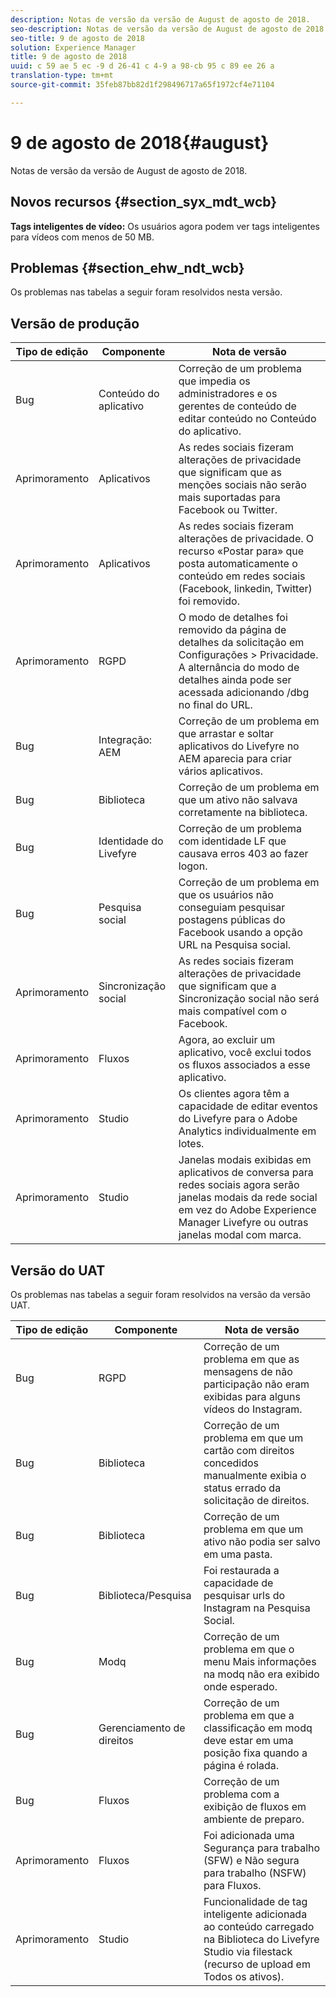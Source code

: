 ```yaml
---
description: Notas de versão da versão de August de agosto de 2018.
seo-description: Notas de versão da versão de August de agosto de 2018.
seo-title: 9 de agosto de 2018
solution: Experience Manager
title: 9 de agosto de 2018
uuid: c 59 ae 5 ec -9 d 26-41 c 4-9 a 98-cb 95 c 89 ee 26 a
translation-type: tm+mt
source-git-commit: 35feb87bb82d1f298496717a65f1972cf4e71104

---
```



# 9 de agosto de 2018{#august}

Notas de versão da versão de August de agosto de 2018.

## Novos recursos {#section_syx_mdt_wcb}

**Tags inteligentes de vídeo:** Os usuários agora podem ver tags inteligentes para vídeos com menos de 50 MB.

## Problemas {#section_ehw_ndt_wcb}

Os problemas nas tabelas a seguir foram resolvidos nesta versão.

## Versão de produção

| **Tipo de edição** | **Componente** | **Nota de versão** |
|---|---|---|
| Bug | Conteúdo do aplicativo | Correção de um problema que impedia os administradores e os gerentes de conteúdo de editar conteúdo no Conteúdo do aplicativo. |
| Aprimoramento | Aplicativos | As redes sociais fizeram alterações de privacidade que significam que as menções sociais não serão mais suportadas para Facebook ou Twitter. |
| Aprimoramento | Aplicativos | As redes sociais fizeram alterações de privacidade. O recurso «Postar para» que posta automaticamente o conteúdo em redes sociais (Facebook, linkedin, Twitter) foi removido. |
| Aprimoramento | RGPD | O modo de detalhes foi removido da página de detalhes da solicitação em Configurações &gt; Privacidade. A alternância do modo de detalhes ainda pode ser acessada adicionando /dbg no final do URL. |
| Bug | Integração: AEM | Correção de um problema em que arrastar e soltar aplicativos do Livefyre no AEM aparecia para criar vários aplicativos. |
| Bug | Biblioteca | Correção de um problema em que um ativo não salvava corretamente na biblioteca. |
| Bug | Identidade do Livefyre | Correção de um problema com identidade LF que causava erros 403 ao fazer logon. |
| Bug | Pesquisa social | Correção de um problema em que os usuários não conseguiam pesquisar postagens públicas do Facebook usando a opção URL na Pesquisa social. |
| Aprimoramento | Sincronização social | As redes sociais fizeram alterações de privacidade que significam que a Sincronização social não será mais compatível com o Facebook. |
| Aprimoramento | Fluxos | Agora, ao excluir um aplicativo, você exclui todos os fluxos associados a esse aplicativo. |
| Aprimoramento | Studio | Os clientes agora têm a capacidade de editar eventos do Livefyre para o Adobe Analytics individualmente em lotes. |
| Aprimoramento | Studio | Janelas modais exibidas em aplicativos de conversa para redes sociais agora serão janelas modais da rede social em vez do Adobe Experience Manager Livefyre ou outras janelas modal com marca. |

## Versão do UAT

Os problemas nas tabelas a seguir foram resolvidos na versão da versão UAT.

| **Tipo de edição** | **Componente** | **Nota de versão** |
|---|---|---|
| Bug | RGPD | Correção de um problema em que as mensagens de não participação não eram exibidas para alguns vídeos do Instagram. |
| Bug | Biblioteca | Correção de um problema em que um cartão com direitos concedidos manualmente exibia o status errado da solicitação de direitos. |
| Bug | Biblioteca | Correção de um problema em que um ativo não podia ser salvo em uma pasta. |
| Bug | Biblioteca/Pesquisa | Foi restaurada a capacidade de pesquisar urls do Instagram na Pesquisa Social. |
| Bug | Modq | Correção de um problema em que o menu Mais informações na modq não era exibido onde esperado. |
| Bug | Gerenciamento de direitos | Correção de um problema em que a classificação em modq deve estar em uma posição fixa quando a página é rolada. |
| Bug | Fluxos | Correção de um problema com a exibição de fluxos em ambiente de preparo. |
| Aprimoramento | Fluxos | Foi adicionada uma Segurança para trabalho (SFW) e Não segura para trabalho (NSFW) para Fluxos. |
| Aprimoramento | Studio | Funcionalidade de tag inteligente adicionada ao conteúdo carregado na Biblioteca do Livefyre Studio via filestack (recurso de upload em Todos os ativos). |


